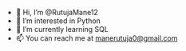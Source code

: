 - 👋 Hi, I’m @RutujaMane12
- 👀 I’m interested in Python
- 🌱 I’m currently learning SQL
- 📫 You can reach me at manerutuja0@gmail.com

<!---
RutujaMane12/RutujaMane12 is a ✨ special ✨ repository because its `README.md` (this file) appears on your GitHub profile.
You can click the Preview link to take a look at your changes.
--->
